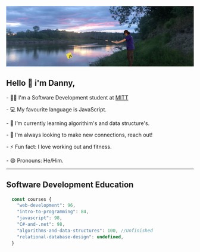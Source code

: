 <img src="https://github.com/Daniel-Sheptycki/Daniel-Sheptycki/blob/main/Background.jpg" alt="sunset above river with daniel holding a fishing rod reeling in the JS logo"/>
<h2><b>Hello 👋 i'm Danny,</b></h2>
<p>- 🧑‍🎓 I'm a Software Development student at <a href="https://mitt.ca" target="_blank">MITT</a></p>
<p>- 💻 My favourite language is JavaScript.</p>
<p>- 🌱 I’m currently learning algorithim's and data structure's.</p>
<p>- 🤝 I'm always looking to make new connections, reach out!</p>
<p>- ⚡ Fun fact: I love working out and fitness.</p>
<p>- 😄 Pronouns: He/Him.</p>
<hr />
<h2>Software Development Education</h2>

```javascript
  const courses {
    "web-development": 96,
    "intro-to-programming": 84,
    "javascript": 98,
    "C#-and-.net": 98,
    "algorithms-and-data-structures": 100, //Unfinished
    "relational-database-design": undefined,
  }
```



